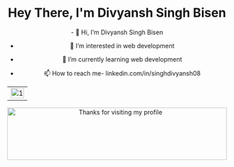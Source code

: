 <h1 align="center">Hey There, I'm Divyansh Singh Bisen</h1>
<body align="center">
- 👋 Hi, I’m Divyansh Singh Bisen<br>
  
- 👀 I’m interested in web development<br>
  
- 🌱 I’m currently learning web development<br>
  
- 📫 How to reach me- linkedin.com/in/singhdivyansh08<br>
 
  
 <table>
  <tr>
    <td><img src="https://github-profile-summary-cards.vercel.app/api/cards/profile-details?username=Singh-Divyansh&theme=monokai"  display=block width=100% height=auto  alt="1" ></td>
   </tr> 
</table>

  
  <img height="120" alt="Thanks for visiting my profile" width="100%" src="https://github.com/dibyendu415/dibyendu415/blob/master/marquee.svg" />
<!---
Singh-Divyansh/Singh-Divyansh is a ✨ special ✨ repository because its `README.md` (this file) appears on your GitHub profile.
You can click the Preview link to take a look at your changes.
--->

